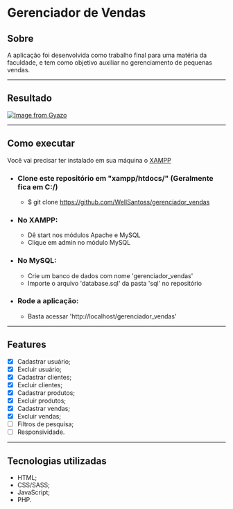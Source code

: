 ﻿# Gerenciador de Vendas

## Sobre
A aplicação foi desenvolvida como trabalho final para uma matéria da faculdade, e tem como objetivo auxiliar no gerenciamento de pequenas vendas.

---

## Resultado
[![Image from Gyazo](https://i.gyazo.com/3062ec2cc162af258f6c046052a8c901.png)](https://gyazo.com/3062ec2cc162af258f6c046052a8c901)

---

## Como executar
Você vai precisar ter instalado em sua máquina o [XAMPP](https://www.apachefriends.org/pt_br/index.html)

- ### Clone este repositório em "xampp/htdocs/" (Geralmente fica em C:/)
  - $ git clone https://github.com/WellSantoss/gerenciador_vendas

- ### No XAMPP:
  - Dê start nos módulos Apache e MySQL 
  - Clique em admin no módulo MySQL

- ### No MySQL:
  - Crie um banco de dados com nome 'gerenciador_vendas'
  - Importe o arquivo 'database.sql' da pasta 'sql' no repositório

- ### Rode a aplicação:
  - Basta acessar 'http://localhost/gerenciador_vendas'

---

## Features

- [x] Cadastrar usuário;
- [x] Excluir usuário;
- [x] Cadastrar clientes;
- [x] Excluir clientes;
- [x] Cadastrar produtos;
- [x] Excluir produtos;
- [x] Cadastrar vendas;
- [x] Excluir vendas;
- [ ] Filtros de pesquisa;
- [ ] Responsividade.

---

## Tecnologias utilizadas
- HTML;
- CSS/SASS;
- JavaScript;
- PHP.
